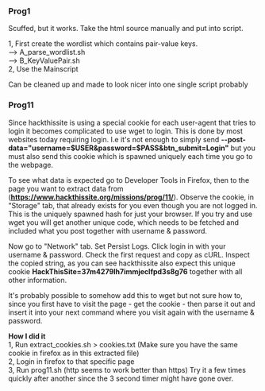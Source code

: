 ### Prog1

Scuffed, but it works. Take the html source manually and put into script. <br />

1, First create the wordlist which contains pair-value keys. <br />
    --> A_parse_wordlist.sh<br />
    --> B_KeyValuePair.sh<br />
2, Use the Mainscript<br />

Can be cleaned up and made to look nicer into one single script probably


### Prog11

Since hackthissite is using a special cookie for each user-agent that tries to login it becomes complicated to use wget to login. This is done by most websites today requiring login. I.e it's not enough to simply send
__--post-data="username=$USER&password=$PASS&btn_submit=Login"__ but you must also send this cookie which is spawned uniquely each time you go to the webpage.

To see what data is expected go to Developer Tools in Firefox, then to the page you want to extract data from (__https://www.hackthissite.org/missions/prog/11/__).  Observe the cookie, in "Storage" tab, that already exists for you even though you are not logged in. This is the uniquely spawned hash for just your browser.
If you try and use wget you will get another unique code, which needs to be fetched and included what you post together with username & password. 

Now go to "Network" tab. Set Persist Logs. Click login in with your username & password. Check the first request and copy as cURL. 
Inspect the copied string, as you can see hackthissite also expect this unique cookie __HackThisSite=37m4279lh7immjeclfpd3s8g76__ together with all other information.

It's probably possible to somehow add this to wget but not sure how to, since you first have to visit the page - get the cookie - then parse it out and insert it into your next command where you visit again with the username & password.

**How I did it** <br />
1, Run extract_cookies.sh > cookies.txt (Make sure you have the same cookie in firefox as in this extracted file) <br />
2, Login in firefox to that specific page <br />
3, Run prog11.sh (http seems to work better than https) Try it a few times quickly after another since the 3 second timer might have gone over. <br />





